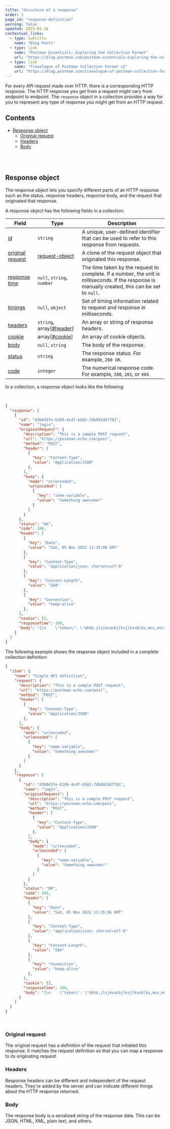 ```yaml
---
title: "Structure of a response"
order: 1
page_id: "response-definition"
warning: false
updated: 2023-01-16
contextual_links:
  - type: subtitle
    name: "Blog Posts"
  - type: link
    name: "Postman Essentials: Exploring the Collection Format"
    url: "https://blog.postman.com/postman-essentials-exploring-the-collection-format/"
  - type: link
    name: "Travelogue of Postman Collection Format v2"
    url: "https://blog.postman.com/travelogue-of-postman-collection-format-v2/"
---
```


For every API request made over HTTP, there is a corresponding HTTP response. The HTTP response you get from a request might vary from endpoint to endpoint. The `response` object in a collection provides a way for you to represent any type of response you might get from an HTTP request.

## Contents

- [Response object](#response-object)
    - [Original request](#original-request)
    - [Headers](#headers)
    - [Body](#body)

<br />
<br />

## Response object

The response object lets you specify different parts of an HTTP response such as the status, response headers, response body, and the request that originated that response.

A response object has the following fields in a collection:

Field | Type | Description
--- | --- | ---
[id](https://github.com/postmanlabs/schemas/blob/develop/schemas/draft-07/v2.1.0/collection/response.json#LL7C2-L7C2) | `string` | A unique, user-defined identifier that can be used to refer to this response from requests.
[original request](https://github.com/postmanlabs/schemas/blob/develop/schemas/draft-07/v2.1.0/collection/response.json#L11) | [request-object](/reference/request/) | A clone of the request object that originated this response.
[response time](https://github.com/postmanlabs/schemas/blob/develop/schemas/draft-07/v2.1.0/collection/response.json#L14) | `null`, `string`, `number` | The time taken by the request to complete. If a number, the unit is milliseconds. If the response is manually created, this can be set to `null`.
[timings](https://github.com/postmanlabs/schemas/blob/develop/schemas/draft-07/v2.1.0/collection/response.json#L23) | `null`, `object` | Set of timing information related to request and response in milliseconds.
[headers](https://github.com/postmanlabs/schemas/blob/develop/schemas/draft-07/v2.1.0/collection/response.json#L31) | `string`, array[[#header](/reference/header/)] | An array or string of response headers.
[cookie](https://github.com/postmanlabs/schemas/blob/develop/schemas/draft-07/v2.1.0/collection/response.json#L58) | array[[#cookie](/reference/cookie/)] | An array of cookie objects.
[body](https://github.com/postmanlabs/schemas/blob/develop/schemas/draft-07/v2.1.0/collection/response.json#L64) | `null`, `string` | The body of the response.
[status](https://github.com/postmanlabs/schemas/blob/develop/schemas/draft-07/v2.1.0/collection/response.json#L71) | `string` | The response status. For example, `200 OK`.
[code](https://github.com/postmanlabs/schemas/blob/develop/schemas/draft-07/v2.1.0/collection/response.json#L75) | `integer` | The numerical response code. For example, `200`, `201`, or `404`.

In a collection, a response object looks like the following:

<br />

```json
{
  "response": [
    {
      "id": "d3b045fe-6109-4cdf-b583-7db892d67781",
      "name": "login",
      "originalRequest": {
        "description": "This is a sample POST request",
        "url": "https://postman-echo.com/post",
        "method": "POST",
        "header": [
          {
            "key": "Content-Type",
            "value": "Application/JSON"
          },
        ],
        "body": {
          "mode": "urlencoded",
          "urlencoded": [
            {
              "key": "some-variable",
              "value": "Something awesome!"
            }
          ]
        }
      },
      "status": "OK",
      "code": 200,
      "header": [
        {
          "key": "Date",
          "value": "Sat, 05 Nov 2022 11:35:06 GMT"
        },
        {
          "key": "Content-Type",
          "value": "application/json; charset=utf-8"
        },
        {
          "key": "Content-Length",
          "value": "584"
        },
        {
          "key": "Connection",
          "value": "keep-alive"
        },
      ],
      "cookie": [],
      "responseTime": 100,
      "body": "{\n    \"token\": \"dkhb.jlsjkvasbjlksjlksnblks,mns,ms\"\n}"
    }
  ]
}
```

The following example shows the response object included in a complete collection definition:

```json
{
  "item": {
    "name": "Simple API definition",
    "request": {
      "description": "This is a sample POST request",
      "url": "https://postman-echo.com/post",
      "method": "POST",
      "header": [
        {
          "key": "Content-Type",
          "value": "Application/JSON"
        },
      ],
      "body": {
        "mode": "urlencoded",
        "urlencoded": [
          {
            "key": "some-variable",
            "value": "Something awesome!"
          }
        ]
      }
    },
    "response": [
      {
        "id": "d3b045fe-6109-4cdf-b583-7db892d67781",
        "name": "login",
        "originalRequest": {
          "description": "This is a sample POST request",
          "url": "https://postman-echo.com/post",
          "method": "POST",
          "header": [
            {
              "key": "Content-Type",
              "value": "Application/JSON"
            },
          ],
          "body": {
            "mode": "urlencoded",
            "urlencoded": [
              {
                "key": "some-variable",
                "value": "Something awesome!"
              }
            ]
          }
        },
        "status": "OK",
        "code": 200,
        "header": [
          {
            "key": "Date",
            "value": "Sat, 05 Nov 2022 11:35:06 GMT"
          },
          {
            "key": "Content-Type",
            "value": "application/json; charset=utf-8"
          },
          {
            "key": "Content-Length",
            "value": "584"
          },
          {
            "key": "Connection",
            "value": "keep-alive"
          },
        ],
        "cookie": [],
        "responseTime": 100,
        "body": "{\n    \"token\": \"dkhb.jlsjkvasbjlksjlksnblks,mns,ms\"\n}"
      }
    ]
  }
}
```

<br />

### Original request

The original request has a definition of the request that initiated this response. It matches the request definition so that you can map a response to its originating request.

### Headers

Response headers can be different and independent of the request headers. They're added by the server and can indicate different things about the HTTP response returned.

### Body

The response body is a serialized string of the response data. This can be JSON, HTML, XML, plain text, and others.
